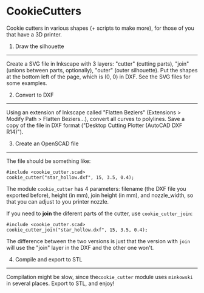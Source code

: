 CookieCutters
=============

Cookie cutters in various shapes (+ scripts to make more), for those
of you that have a 3D printer.

1. Draw the silhouette
----------------------

Create a SVG file in Inkscape with 3 layers: "cutter" (cutting parts),
"join" (unions between parts, optionally), "outer" (outer
silhouette). Put the shapes at the bottom left of the page, which is
(0, 0) in DXF. See the SVG files for some examples.

2. Convert to DXF
-----------------

Using an extension of Inkscape called "Flatten Beziers" (Extensions >
Modify Path > Flatten Beziers...), convert all curves to
polylines. Save a copy of the file in DXF format ("Desktop Cutting
Plotter (AutoCAD DXF R14)").

3. Create an OpenSCAD file
--------------------------

The file should be something like:

    #include <cookie_cutter.scad>
    cookie_cutter("star_hollow.dxf", 15, 3.5, 0.4);
    
The module `cookie_cutter` has 4 parameters: filename (the DXF file you
exported before), height (in mm), join height (in mm), and
nozzle_width, so that you can adjust to you printer nozzle.

If you need to **join** the diferent parts of the cutter, use
`cookie_cutter_join`:

    #include <cookie_cutter.scad>
    cookie_cutter_join("star_hollow.dxf", 15, 3.5, 0.4);

The difference between the two versions is just that the version with
`join` will use the "join" layer in the DXF and the other one won't.

4. Compile and export to STL
----------------------------

Compilation might be slow, since the`cookie_cutter` module uses
`minkowski` in several places. Export to STL, and enjoy!


